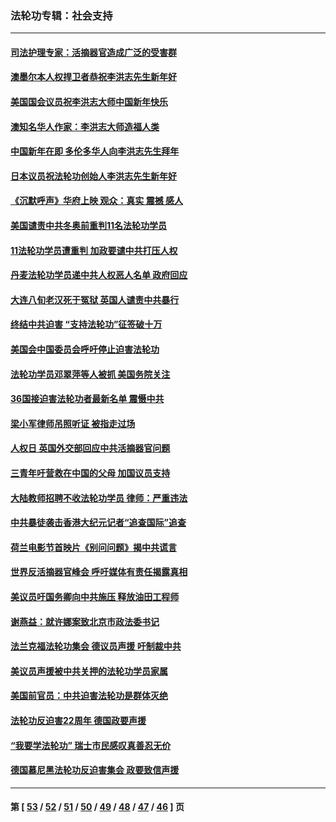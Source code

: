 ### 法轮功专辑：社会支持
---
#### [司法护理专家：活摘器官造成广泛的受害群](../../pages/nf4386/n13570425.md?02170430) 
#### [澳墨尔本人权捍卫者恭祝李洪志先生新年好](../../pages/nf4386/n13556164.md?02170430) 
#### [美国国会议员祝李洪志大师中国新年快乐](../../pages/nf4386/n13554208.md?02170430) 
#### [澳知名华人作家：李洪志大师造福人类](../../pages/nf4386/n13552049.md?02170430) 
#### [中国新年在即 多伦多华人向李洪志先生拜年](../../pages/nf4386/n13531756.md?02170430) 
#### [日本议员祝法轮功创始人李洪志先生新年好](../../pages/nf4386/n13543228.md?02170430) 
#### [《沉默呼声》华府上映 观众：真实 震撼 感人](../../pages/nf4386/n13524739.md?02170430) 
#### [美国谴责中共冬奥前重判11名法轮功学员](../../pages/nf4386/n13521806.md?02170430) 
#### [11法轮功学员遭重判 加政要谴中共打压人权](../../pages/nf4386/n13521294.md?02170430) 
#### [丹麦法轮功学员递中共人权恶人名单 政府回应](../../pages/nf4386/n13497482.md?02170430) 
#### [大连八旬老汉死于冤狱 英国人谴责中共暴行](../../pages/nf4386/n13480118.md?02170430) 
#### [终结中共迫害 “支持法轮功”征签破十万](../../pages/nf4386/n13471084.md?02170430) 
#### [美国会中国委员会呼吁停止迫害法轮功](../../pages/nf4386/n13465411.md?02170430) 
#### [法轮功学员邓翠萍等人被抓 美国务院关注](../../pages/nf4386/n13451524.md?02170430) 
#### [36国接迫害法轮功者最新名单 震慑中共](../../pages/nf4386/n13445909.md?02170430) 
#### [梁小军律师吊照听证 被指走过场](../../pages/nf4386/n13437662.md?02170430) 
#### [人权日 英国外交部回应中共活摘器官问题](../../pages/nf4386/n13430243.md?02170430) 
#### [三青年吁营救在中国的父母 加国议员支持](../../pages/nf4386/n13429744.md?02170430) 
#### [大陆教师招聘不收法轮功学员 律师：严重违法](../../pages/nf4386/n13365839.md?02170430) 
#### [中共暴徒袭击香港大纪元记者“追查国际”追查](../../pages/nf4386/n13343404.md?02170430) 
#### [荷兰电影节首映片《别问问题》揭中共谎言](../../pages/nf4386/n13321179.md?02170430) 
#### [世界反活摘器官峰会 呼吁媒体有责任揭露真相](../../pages/nf4386/n13264475.md?02170430) 
#### [美议员吁国务卿向中共施压 释放油田工程师](../../pages/nf4386/n13233845.md?02170430) 
#### [谢燕益：就许娜案致北京市政法委书记](../../pages/nf4386/n13182701.md?02170430) 
#### [法兰克福法轮功集会 德议员声援 吁制裁中共](../../pages/nf4386/n13175975.md?02170430) 
#### [美议员声援被中共关押的法轮功学员家属](../../pages/nf4386/n13158310.md?02170430) 
#### [美国前官员：中共迫害法轮功是群体灭绝](../../pages/nf4386/n13157750.md?02170430) 
#### [法轮功反迫害22周年 德国政要声援](../../pages/nf4386/n13143632.md?02170430) 
#### [“我要学法轮功” 瑞士市民感叹真善忍无价](../../pages/nf4386/n13129633.md?02170430) 
#### [德国慕尼黑法轮功反迫害集会 政要致信声援](../../pages/nf4386/n13129148.md?02170430) 

---
#### 第 [ [53](./53.md?02170430) / [52](./52.md?02170430) / [51](./51.md?02170430) / [50](./50.md?02170430) / [49](./49.md?02170430) / [48](./48.md?02170430) / [47](./47.md?02170430) / [46](./46.md?02170430) ] 页
